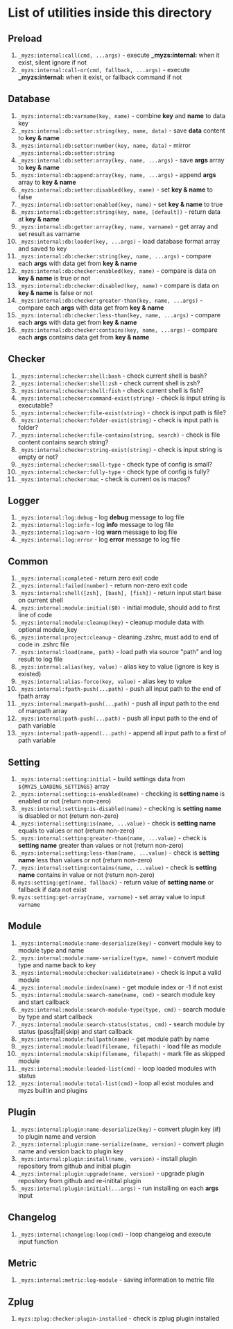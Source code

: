# List of utilities inside this directory

## Preload

1. `_myzs:internal:call(cmd, ...args)` - execute **_myzs:internal:<cmd>** when it exist, silent ignore if not
2. `_myzs:internal:call-or(cmd, fallback, ...args)` - execute **_myzs:internal:<cmd>** when it exist, or fallback command if not

## Database

1. `_myzs:internal:db:varname(key, name)` - combine **key** and **name** to data key
2. `_myzs:internal:db:setter:string(key, name, data)` - save **data** content to **key & name**
3. `_myzs:internal:db:setter:number(key, name, data)` - mirror `_myzs:internal:db:setter:string`
4. `_myzs:internal:db:setter:array(key, name, ...args)` - save **args** array to **key & name**
5. `_myzs:internal:db:append:array(key, name, ...args)` - append **args** array to **key & name**
6. `_myzs:internal:db:setter:disabled(key, name)` - set **key & name** to false
7. `_myzs:internal:db:setter:enabled(key, name)` - set **key & name** to true
8. `_myzs:internal:db:getter:string(key, name, [default])` - return data at **key & name**
9. `_myzs:internal:db:getter:array(key, name, varname)` - get array and set result as varname
10. `_myzs:internal:db:loader(key, ...args)` - load database format array and saved to key
11. `_myzs:internal:db:checker:string(key, name, ...args)` - compare each **args** with data get from **key & name**
12. `_myzs:internal:db:checker:enabled(key, name)` - compare is data on **key & name** is true or not
13. `_myzs:internal:db:checker:disabled(key, name)` - compare is data on **key & name** is false or not
14. `_myzs:internal:db:checker:greater-than(key, name, ...args)` - compare each **args** with data get from **key & name**
15. `_myzs:internal:db:checker:less-than(key, name, ...args)` - compare each **args** with data get from **key & name**
16. `_myzs:internal:db:checker:contains(key, name, ...args)` - compare each **args** contains data get from **key & name**

## Checker

1. `_myzs:internal:checker:shell:bash` - check current shell is bash?
2. `_myzs:internal:checker:shell:zsh` - check current shell is zsh?
3. `_myzs:internal:checker:shell:fish` - check current shell is fish?
4. `_myzs:internal:checker:command-exist(string)` - check is input string is executable?
5. `_myzs:internal:checker:file-exist(string)` - check is input path is file?
6. `_myzs:internal:checker:folder-exist(string)` - check is input path is folder?
7. `_myzs:internal:checker:file-contains(string, search)` - check is file content contains search string?
8. `_myzs:internal:checker:string-exist(string)` - check is input string is empty or not?
9. `_myzs:internal:checker:small-type` - check type of config is small?
10. `_myzs:internal:checker:fully-type` - check type of config is fully?
11. `_myzs:internal:checker:mac` - check is current os is macos?

## Logger

1. `_myzs:internal:log:debug` - log **debug** message to log file
2. `_myzs:internal:log:info` - log **info** message to log file
3. `_myzs:internal:log:warn` - log **warn** message to log file
4. `_myzs:internal:log:error` - log **error** message to log file

## Common

1. `_myzs:internal:completed` - return zero exit code
2. `_myzs:internal:failed(number)` - return non-zero exit code
3. `_myzs:internal:shell([zsh], [bash], [fish])` - return input start base on current shell
4. `_myzs:internal:module:initial($0)` - initial module, should add to first line of code
5. `_myzs:internal:module:cleanup(key)` - cleanup module data with optional module_key
6. `_myzs:internal:project:cleanup` - cleaning .zshrc, must add to end of code in .zshrc file
7. `_myzs:internal:load(name, path)` - load path via source "path" and log result to log file
8. `_myzs:internal:alias(key, value)` - alias key to value (ignore is key is existed)
9. `_myzs:internal:alias-force(key, value)` - alias key to value
10. `_myzs:internal:fpath-push(...path)` - push all input path to the end of fpath array
11. `_myzs:internal:manpath-push(...path)` - push all input path to the end of manpath array
12. `_myzs:internal:path-push(...path)` - push all input path to the end of path variable
13. `_myzs:internal:path-append(...path)` - append all input path to a first of path variable

## Setting

1. `_myzs:internal:setting:initial` - build settings data from `${MYZS_LOADING_SETTINGS}` array
2. `_myzs:internal:setting:is-enabled(name)` - checking is **setting name** is enabled or not (return non-zero)
3. `_myzs:internal:setting:is-disabled(name)` - checking is **setting name** is disabled or not (return non-zero)
4. `_myzs:internal:setting:is(name, ...value)` - check is **setting name** equals to values or not (return non-zero)
5. `_myzs:internal:setting:greater-than(name, ...value)` - check is **setting name** greater than values or not (return non-zero)
6. `_myzs:internal:setting:less-than(name, ...value)` - check is **setting name** less than values or not (return non-zero)
7. `_myzs:internal:setting:contains(name, ...value)` - check is **setting name** contains in value or not (return non-zero)
8. `myzs:setting:get(name, fallback)` - return value of **setting name** or fallback if data not exist
9. `myzs:setting:get-array(name, varname)` - set array value to input `varname`

## Module

1. `_myzs:internal:module:name-deserialize(key)` - convert module key to module type and name
2. `_myzs:internal:module:name-serialize(type, name)` - convert module type and name back to key 
3. `_myzs:internal:module:checker:validate(name)` - check is input a valid module
4. `_myzs:internal:module:index(name)` - get module index or -1 if not exist
5. `_myzs:internal:module:search-name(name, cmd)` - search module key and start callback
6. `_myzs:internal:module:search-module-type(type, cmd)` - search module by type and start callback
7. `_myzs:internal:module:search-status(status, cmd)` - search module by status (pass|fail|skip) and start callback
8. `_myzs:internal:module:fullpath(name)` - get module path by name
9. `_myzs:internal:module:load(filename, filepath)` - load file as module
10. `_myzs:internal:module:skip(filename, filepath)` - mark file as skipped module
11. `_myzs:internal:module:loaded-list(cmd)` - loop loaded modules with status
12. `_myzs:internal:module:total-list(cmd)` - loop all exist modules and myzs builtin and plugins

## Plugin

1. `_myzs:internal:plugin:name-deserialize(key)` - convert plugin key (<repo>#<version>) to plugin name and version
2. `_myzs:internal:plugin:name-serialize(name, version)` - convert plugin name and version back to plugin key
3. `_myzs:internal:plugin:install(name, version)` - install plugin repository from github and initial plugin
4. `_myzs:internal:plugin:upgrade(name, version)` - upgrade plugin repository from github and re-initital plugin
5. `_myzs:internal:plugin:initial(...args)` - run installing on each **args** input

## Changelog

1. `_myzs:internal:changelog:loop(cmd)` - loop changelog and execute input function

## Metric

1. `_myzs:internal:metric:log-module` - saving information to metric file

## Zplug

1. `myzs:zplug:checker:plugin-installed` - check is zplug plugin installed
